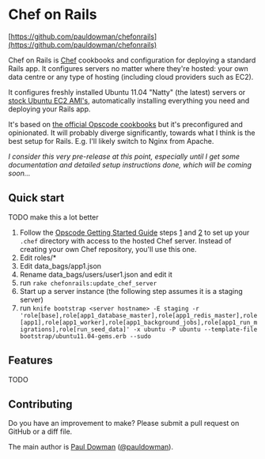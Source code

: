 Chef on Rails
=============

[https://github.com/pauldowman/chefonrails](https://github.com/pauldowman/chefonrails)

Chef on Rails is [Chef](http://www.opscode.com/chef/) cookbooks and
configuration for deploying a standard Rails app. It configures servers no
matter where they're hosted: your own data centre or any type of hosting
(including cloud providers such as EC2).

It configures freshly installed Ubuntu 11.04 "Natty" (the latest) servers or
[stock Ubuntu EC2 AMI's](http://uec-images.ubuntu.com/releases/11.04/release/),
automatically installing everything you need and deploying your Rails app.

It's based on [the official Opscode
cookbooks](https://github.com/opscode/cookbooks) but it's preconfigured and
opinionated. It will probably diverge significantly, towards what I think is
the best setup for Rails. E.g. I'll likely switch to Nginx from Apache.

_I consider this very pre-release at this point, especially until I get some
documentation and detailed setup instructions done, which will be coming
soon..._


Quick start
-----------

TODO make this a lot better

1. Follow the [Opscode Getting Started Guide](http://help.opscode.com/kb/start) steps [1](http://help.opscode.com/kb/start/1-system-requirements-dependencies) and [2](http://help.opscode.com/kb/start/2-setting-up-your-user-environment) to set up your `.chef` directory with access to the hosted Chef server. Instead of creating your own Chef repository, you'll use this one.
1. Edit roles/*
1. Edit data_bags/app1.json
1. Rename data_bags/users/user1.json and edit it
1. run `rake chefonrails:update_chef_server`
1. Start up a server instance (the following step assumes it is a staging server)
1. run `knife bootstrap <server hostname> -E staging -r 'role[base],role[app1_database_master],role[app1_redis_master],role[app1],role[app1_worker],role[app1_background_jobs],role[app1_run_migrations],role[run_seed_data]' -x ubuntu -P ubuntu --template-file bootstrap/ubuntu11.04-gems.erb --sudo`


Features
--------

TODO


Contributing
------------

Do you have an improvement to make? Please submit a pull request on GitHub or a
diff file.

The main author is [Paul Dowman](http://pauldowman.com/about) ([@pauldowman](http://twitter.com/pauldowman)).


